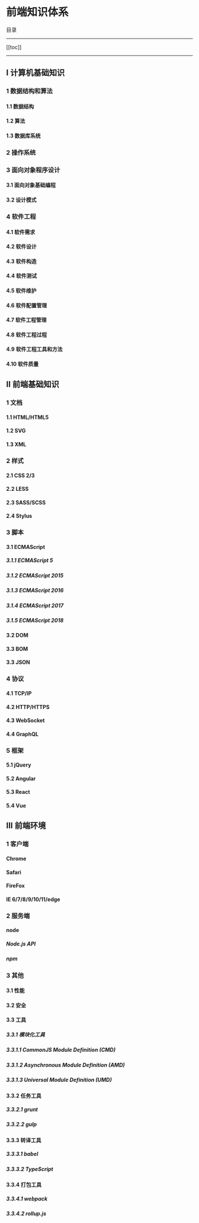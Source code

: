 # 前端知识体系

目录

---

[[toc]]

---

## I 计算机基础知识

### 1 数据结构和算法

#### 1.1 数据结构

#### 1.2 算法

#### 1.3 数据库系统

### 2 操作系统

### 3 面向对象程序设计

#### 3.1 面向对象基础编程

#### 3.2 设计模式

### 4 软件工程

#### 4.1 软件需求

#### 4.2 软件设计

#### 4.3 软件构造

#### 4.4 软件测试

#### 4.5 软件维护

#### 4.6 软件配置管理

#### 4.7 软件工程管理

#### 4.8 软件工程过程

#### 4.9 软件工程工具和方法

#### 4.10 软件质量

## II 前端基础知识

### 1 文档

#### 1.1 HTML/HTML5

#### 1.2 SVG

#### 1.3 XML

### 2 样式

#### 2.1 CSS 2/3

#### 2.2 LESS

#### 2.3 SASS/SCSS

#### 2.4 Stylus

### 3 脚本

#### 3.1 ECMAScript

##### 3.1.1 ECMAScript 5

##### 3.1.2 ECMAScript 2015

##### 3.1.3 ECMAScript 2016

##### 3.1.4 ECMAScript 2017

##### 3.1.5 ECMAScript 2018

#### 3.2 DOM

#### 3.3 BOM

#### 3.3 JSON

### 4 协议

#### 4.1 TCP/IP

#### 4.2 HTTP/HTTPS

#### 4.3 WebSocket

#### 4.4 GraphQL

### 5 框架

#### 5.1 jQuery

#### 5.2 Angular

#### 5.3 React

#### 5.4 Vue

## III 前端环境

### 1 客户端

#### Chrome

#### Safari

#### FireFox

#### IE 6/7/8/9/10/11/edge

### 2 服务端

#### node

##### Node.js API

##### npm

### 3 其他

#### 3.1 性能

#### 3.2 安全

#### 3.3 工具

##### 3.3.1 模块化工具

##### 3.3.1.1 CommonJS Module Definition (CMD)

##### 3.3.1.2 Asynchronous Module Definition (AMD)

##### 3.3.1.3 Universal Module Definition (UMD)

#### 3.3.2 任务工具

##### 3.3.2.1 grunt

##### 3.3.2.2 gulp

#### 3.3.3 转译工具

##### 3.3.3.1 babel

##### 3.3.3.2 TypeScript

#### 3.3.4 打包工具

##### 3.3.4.1 webpack

##### 3.3.4.2 rollup.js
